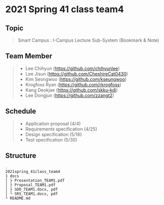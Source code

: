 # 2021 Spring 41 class team4
## Topic
>Smart Campus : I-Campus Lecture Sub-System (Bookmark & Note)

## Team Member
> + Lee Chihyun (https://github.com/chihyunlee)
> + Lee Jisun (https://github.com/CheshireCat0430)
> + Kim Seongwoo (https://github.com/kseungwoo)
> + Krogfoss Ryan (https://github.com/rkrogfoss)
> + Kang Deokjae (https://github.com/skku-kdj)
> + Lee Dongjun (https://github.com/zzangt2)

## Schedule
> + Application proposal (4/4)
> + Requirements specification (4/25)
> + Design specification (5/16)
> + Test specification (5/30)

## Structure
    .
    2021spring_41class_team4
    ├ docs
    │ ├ Presentation_TEAM1.pdf
    │ ├ Proposal_TEAM1.pdf
    │ ├ SDD_TEAM1.docx, pdf
    │ └ SRS_TEAM1.docs, pdf
    └ README.md


